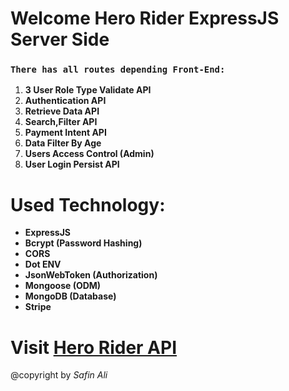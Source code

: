 # **Welcome Hero Rider ExpressJS Server Side**

### `There has all routes depending Front-End:`

1. **3 User Role Type Validate API**
2. **Authentication API**
3. **Retrieve Data API**
4. **Search,Filter API**
5. **Payment Intent API**
6. **Data Filter By Age**
7. **Users Access Control (Admin)**
8. **User Login Persist API**


# **Used Technology**:
- **ExpressJS**
- **Bcrypt (Password Hashing)**
- **CORS**
- **Dot ENV**
- **JsonWebToken (Authorization)**
- **Mongoose (ODM)**
- **MongoDB (Database)**
- **Stripe**

# **Visit [Hero Rider API](https://hero-rider-backend.vercel.app/)**

@copyright by *Safin Ali*